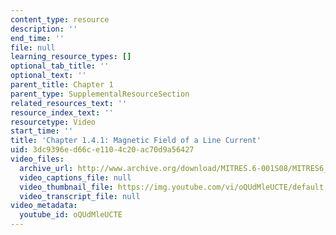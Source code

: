 ```yaml
---
content_type: resource
description: ''
end_time: ''
file: null
learning_resource_types: []
optional_tab_title: ''
optional_text: ''
parent_title: Chapter 1
parent_type: SupplementalResourceSection
related_resources_text: ''
resource_index_text: ''
resourcetype: Video
start_time: ''
title: 'Chapter 1.4.1: Magnetic Field of a Line Current'
uid: 3dc9396e-d66c-e110-4c20-ac70d9a56427
video_files:
  archive_url: http://www.archive.org/download/MITRES.6-001S08/MITRES6_001S08_1-4-1_300k.mp4
  video_captions_file: null
  video_thumbnail_file: https://img.youtube.com/vi/oQUdMleUCTE/default.jpg
  video_transcript_file: null
video_metadata:
  youtube_id: oQUdMleUCTE
---
```

